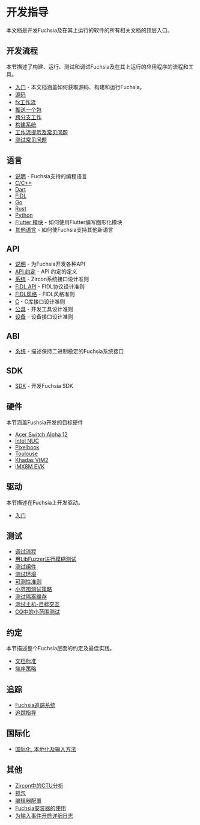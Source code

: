 <!-- # Development guides

This document is a top-level entry point to all of Fuchsia documentation related
to developing Fuchsia and software running on Fuchsia.
-->
# 开发指导

本文档是开发Fuchsia及在其上运行的软件的所有相关文档的顶层入口。
<!--
## Developer workflow

This sections describes the workflows and tools for building, running, testing
and debugging Fuchsia and programs running on Fuchsia.
-->
## 开发流程
本节描述了构建、运行、测试和调试Fuchsia及在其上运行的应用程序的流程和工具。

<!--
 - [Getting started](/docs/get-started/README.md) - This document
   covers getting the source, building and running Fuchsia.
 - [Source code](/docs/get-started/get_fuchsia_source.md)
 - [fx workflows](build/fx.md)
 - [Pushing a package](/docs/concepts/packages/package_update.md)
 - [Working across different petals](source_code/working_across_petals.md)
 - [Build system](/docs/concepts/build_system/index.md)
 - [Workflow tips and FAQ](source_code/workflow_tips_and_faq.md)
 - [Testing FAQ](testing/faq.md)
-->
 - [入门](/docs/get-started/README.md) - 本文档涵盖如何获取源码、构建和运行Fuchsia。
 - [源码](/docs/get-started/get_fuchsia_source.md)
 - [fx工作流](build/fx.md)
 - [推送一个包](/docs/concepts/packages/package_update.md)
 - [跨分支工作](source_code/working_across_petals.md)
 - [构建系统](/docs/concepts/build_system/index.md)
 - [工作流提示及常见问题](source_code/workflow_tips_and_faq.md)
 - [测试常见问题](testing/faq.md)

<!--
## Languages

 - [README](languages/README.md) - Language usage in Fuchsia
 - [C/C++](languages/c-cpp/README.md)
 - [Dart](languages/dart/README.md)
 - [FIDL](languages/fidl/README.md)
 - [Go](languages/go/README.md)
 - [Rust](languages/rust/README.md)
 - [Python](languages/python/README.md)
 - [Flutter modules](languages/dart/mods.md) - how to write a graphical module
   using Flutter
 - [New language](languages/new/README.md) - how to bring a new language to Fuchsia
-->

## 语言
 - [说明](languages/README.md) - Fuchsia支持的编程语言
 - [C/C++](languages/c-cpp/README.md)
 - [Dart](languages/dart/README.md)
 - [FIDL](languages/fidl/README.md)
 - [Go](languages/go/README.md)
 - [Rust](languages/rust/README.md)
 - [Python](languages/python/README.md)
 - [Flutter 模块](languages/dart/mods.md) - 如何使用Flutter编写图形化模块
 - [其他语言](languages/new/README.md) - 如何使Fuchsia支持其他新语言

<!--
## API

 - [README](/docs/concepts/api/README.md) - Developing APIs for Fuchsia
 - [API Council](/docs/contribute/governance/api_council.md) - Definition of the API council
 - [System](/docs/concepts/api/system.md) - Rubric for designing the Zircon System Interface
 - [FIDL API][fidl-api] - Rubric for designing FIDL protocols
 - [FIDL style][fidl-style] - FIDL style rubric
 - [C](/docs/concepts/api/c.md) - Rubric for designing C library interfaces
 - [Tools](/docs/concepts/api/tools.md) - Rubrics for designing developer tools
 - [Devices](/docs/concepts/api/device_interfaces.md) - Rubric for designing device interfaces
-->
## API

 - [说明](/docs/concepts/api/README.md) - 为Fuchsia开发各种API
 - [API 约定](/docs/contribute/governance/api_council.md) - API 约定的定义
 - [系统](/docs/concepts/api/system.md) - Zircon系统接口设计准则
 - [FIDL API][fidl-api] - FIDL协议设计准则
 - [FIDL风格][fidl-style] - FIDL风格准则
 - [C](/docs/concepts/api/c.md) - C库接口设计准则
 - [公具](/docs/concepts/api/tools.md) - 开发工具设计准则
 - [设备](/docs/concepts/api/device_interfaces.md) - 设备接口设计准则

<!--
## ABI

 - [System](/docs/concepts/system/abi/system.md) - Describes scope of the binary-stable Fuchsia System Interface
-->

## ABI

 - [系统](/docs/concepts/system/abi/system.md) - 描述保持二进制稳定的Fuchsia系统接口

<!--
## SDK

 - [SDK](idk/README.md) - information about developing the Fuchsia SDK
-->
## SDK

 - [SDK](idk/README.md) - 开发Fuchsia SDK

<!--
## Hardware

This section covers Fuchsia development hardware targets.

 - [Acer Switch Alpha 12][acer_12]
 - [Intel NUC][intel-nuc]
 - [Pixelbook][pixelbook]
 - [Toulouse][toulouse]
 - [Khadas VIM2][khadas-vim]
 - [iMX8M EVK][imx8mevk]
-->
## 硬件

本节涵盖Fushsia开发的目标硬件

 - [Acer Switch Alpha 12][acer_12]
 - [Intel NUC][intel-nuc]
 - [Pixelbook][pixelbook]
 - [Toulouse][toulouse]
 - [Khadas VIM2][khadas-vim]
 - [iMX8M EVK][imx8mevk]

<!--
## Drivers

This section covers developing drivers on Fuchsia.

 - [Getting started][drivers-start]
-->
## 驱动

本节描述在Fuchsia上开发驱动。

 - [入门][drivers-start]
 
 <!--
## Testing

 - [Debugging workflow](/docs/development/debugging/debugging.md)
 - [Fuzz testing with LibFuzzer](/docs/development/testing/fuzzing/overview.md)
 - [Test components](/docs/concepts/testing/v1_test_component.md)
 - [Test environments](/docs/concepts/testing/environments.md)
 - [Testability rubrics](/docs/concepts/testing/testability_rubric.md)
 - [Test flake policy](/docs/concepts/testing/test_flake_policy.md)
 - [Testing Isolated Cache Storage](/docs/concepts/testing/testing_isolated_cache_storage.md)
 - [Host-target interaction tests](/docs/development/testing/host_target_interaction_tests.md)
 - [Testing for Flakiness in CQ](/docs/development/testing/testing_for_flakiness_in_cq.md)
-->
## 测试

 - [调试流程](/docs/development/debugging/debugging.md)
 - [用LibFuzzer进行模糊测试](/docs/development/testing/fuzzing/overview.md)
 - [测试组件](/docs/concepts/testing/v1_test_component.md)
 - [测试环境](/docs/concepts/testing/environments.md)
 - [可测性准则](/docs/concepts/testing/testability_rubric.md)
 - [小范围测试策略](/docs/concepts/testing/test_flake_policy.md)
 - [测试隔离缓存](/docs/concepts/testing/testing_isolated_cache_storage.md)
 - [测试主机-目标交互](/docs/development/testing/host_target_interaction_tests.md)
 - [CQ中的小范围测试](/docs/development/testing/testing_for_flakiness_in_cq.md)

<!--
## Conventions

This section covers Fuchsia-wide conventions and best practices.

 - [Documentation standards](/docs/contribute/docs/documentation-standards.md)
 - [Endian policy](/docs/development/languages/endian.md)
-->

## 约定

本节描述整个Fuchsia层面的约定及最佳实践。

 - [文档标准](/docs/contribute/docs/documentation-standards.md)
 - [端序策略](/docs/development/languages/endian.md)

<!--
## Tracing

 - [Fuchsia tracing system](/docs/concepts/tracing/README.md)
 - [Tracing guides](/docs/development/tracing/README.md)
-->

## 追踪

 - [Fuchsia追踪系统](/docs/concepts/tracing/README.md)
 - [追踪指导](/docs/development/tracing/README.md)

<!--
## Internationalization

 - [Internationalization, localization and input methods](internationalization/README.md)
-->
## 国际化

 - [国际化, 本地化及输入方法](internationalization/README.md)

<!--
## Miscellaneous

 - [CTU analysis in Zircon](kernel/ctu_analysis.md)
 - [Packet capture](debugging/packet_capture.md)
 - [Editor configurations](/docs/development/editors/README.md)
 - [Using the Fuchsia Installer](/docs/development/hardware/installer.md)
 - [Enable verbose logging for input events](/docs/development/components/v1/verbose_logging.md)
-->
## 其他

 - [Zircon中的CTU分析](kernel/ctu_analysis.md)
 - [抓包](debugging/packet_capture.md)
 - [编辑器配置](/docs/development/editors/README.md)
 - [Fuchsia安装器的使用](/docs/development/hardware/installer.md)
 - [为输入事件开启详细日志](/docs/development/components/v1/verbose_logging.md)

[acer_12]: /docs/development/hardware/acer12.md "Acer 12"
[pixelbook]: /docs/development/hardware/pixelbook.md "Pixelbook"
[toulouse]: /docs/development/hardware/toulouse.md "Toulouse"
[khadas-vim]: /docs/development/hardware/khadas-vim.md "Khadas VIM2"
[imx8mevk]: /docs/development/hardware/imx8mevk.md "iMX8M EVK"
[intel-nuc]: /docs/development/hardware/intel_nuc.md "Intel NUC"
[fidl-style]: /docs/development/languages/fidl/guides/style.md
[fidl-api]: /docs/concepts/api/fidl.md
[drivers-start]: /docs/development/drivers/developer_guide/driver-development.md
